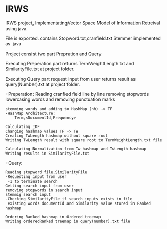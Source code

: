 # IRWS
IRWS project, ImplementatingVector Space Model of Information Retreival using java.

File is exported.
contains Stopword.txt,cranfield.txt
Stemmer implemented as .java

Project consist two part Prepration and Query

Executing Preperation part returns TermWeightLength.txt and
SimilarityFile.txt at project folder.

Executing Query part request input from user returns result
as query(Number).txt at project folder.


+Preperation: 
	Reading cranfied field line by line 
	removing stopwords
	lowercasing words and removing punctuation marks

	stemming words and adding to HashMap (hh) -> TF
	-HashMap Architecture:
		Term,<DocumentId,Frequency>
	
	Calculating IDF
	Changing hashmap values TF -> TW
	Creating TwLength hashmap without square root
	Writing TwLength result with square root to TermWeightLength.txt file
	
	Calculating Normalization from Tw hashmap and TwLength hashmap
	Writing results in SimilarityFile.txt 
	
+Query:

	Reading stopword file,SimilarityFile
	-Requesting input from user
	 -1 to terminate search
	Getting search input from user
	removing stopwords in search input
	stemmig search input
	-Checking SimilarityFile if search inputs exists in file
	 existing words documentId and Similarity value stored in Ranked hashmap
	 
	Ordering Ranked hashmap in Ordered treemap
	Writing orderedRanked treemap in query(number).txt file
